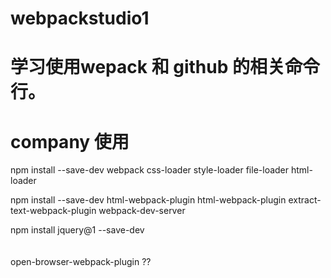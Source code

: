 # webpackstudio1
# 学习使用wepack 和 github 的相关命令行。
# company 使用


npm install --save-dev webpack css-loader style-loader file-loader html-loader

npm install --save-dev html-webpack-plugin html-webpack-plugin extract-text-webpack-plugin webpack-dev-server

npm install jquery@1 --save-dev   
　　

open-browser-webpack-plugin ??